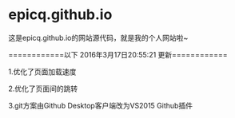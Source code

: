 # epicq.github.io

这是epicq.github.io的网站源代码，就是我的个人网站啦~

============以下 2016年3月17日20:55:21 更新============

1.优化了页面加载速度

2.优化了页面间的跳转

3.git方案由Github Desktop客户端改为VS2015 Github插件
